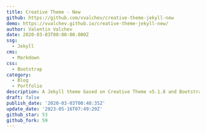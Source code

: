 ```yaml
---
title: Creative Theme - New
github: https://github.com/vvalchev/creative-theme-jekyll-new
demo: https://vvalchev.github.io/creative-theme-jekyll-new/
author: Valentin Valchev
date: 2020-03-03T00:00:00.000Z
ssg:
  - Jekyll
cms:
  - Markdown
css:
  - Bootstrap
category:
  - Blog
  - Portfolio
description: A Jekyll theme based on Creative Theme v5.1.8 and Bootstrap v4.3.1
draft: false
publish_date: '2020-03-03T00:48:35Z'
update_date: '2023-05-16T07:49:29Z'
github_star: 53
github_fork: 59
---
```

